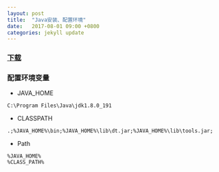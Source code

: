 ```yaml
---
layout: post
title:  "Java安装、配置环境"
date:   2017-08-01 09:00 +0800
categories: jekyll update
---
```

### [下载]()


### 配置环境变量
- JAVA_HOME
```
C:\Program Files\Java\jdk1.8.0_191 
```
- CLASSPATH
```
.;%JAVA_HOME%\bin;%JAVA_HOME%\lib\dt.jar;%JAVA_HOME%\lib\tools.jar;
```
- Path
```
%JAVA_HOME%
%CLASS_PATH%
```